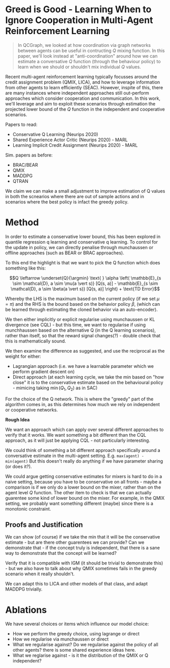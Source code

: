 # Greed is Good - Learning When to Ignore Cooperation in Multi-Agent Reinforcement Learning

> In QCGraph, we looked at how coordination via graph networks between agents can be useful in contructing $Q$ mixing function. In this paper, we'll look instead at "anti-coordination" around how we can estimate a conversative $Q$ function (through the behaviour policy) to learn when we should or shouldn't mix individual $Q$ values. 

Recent multi-agent reinforcement learning typically focusses around the credit assignment problem (QMIX, LICA), and how to leverage information from other agents to learn efficiently (SEAC). However, inspite of this, there are many instances where independent approaches still out-perform approaches which consider cooperation and communication. In this work, we'll leverage and aim to exploit these scenarios through estimation the projected lower bound of the $Q$ function in the independent and cooperative scenarios. 

Papers to read:

*  Conservative Q Learning (Neurips 2020)
*  Shared Experience Actor Critic (Neurips 2020) - MARL
*  Learning Implicit Credit Assignment (Neurips 2020) - MARL

Sim. papers as before:

*  BRAC/BEAR
*  QMIX
*  MADDPG
*  QTRAN

We claim we can make a small adjustment to improve estimation of Q values in both the scnearios where there are out of sample actions and in scenarios where the best policy is infact the greedy policy.

# Method

In order to estimate a conservative lower bound, this has been explored in quantile regression q learning and conservative q learning. To control for the update in policy, we can directly penalise through munchaussen or offline approaches (such as BEAR or BRAC approaches). 

To this end the highlight is that we want to pick the Q function which does something like this:



$$Q \leftarrow \underset{Q}{\argmin} \text{ } \alpha \left( \mathbb{E}_{s \sim \mathcal{D}, a \sim \mu(a \vert s)} [Q(s, a)] - \mathbb{E}_{s \sim \mathcal{D}, a \sim \beta(a \vert s)} [Q(s, a)] \right) + \text{TD Error}$$

Whereby the LHS is the maximum based on the current policy (if we set $\mu = \pi$) and the RHS is the bound based on the behavior policy $\beta$, (which can be learned through estimating the cloned behavior via an auto-encoder).

We then either implicitly or explicit regularise using munchaussen or KL divergence (see CQL) - but this time, we want to regularise if using munchhaussen based on the alternative Q (in the Q learning scenarios), rather than itself, so that the reward signal changes(?) - double check that this is mathematically sound.

We then examine the difference as suggested, and use the reciprocal as the weight for either:
*  Lagrangian approach (i.e. we have a learnable parameter which we perform gradient descent on)
*  Direct approach (at each learning cycle, we take the min based on "how close" it is to the conservative estimate based on the behavioural policy - mimicing taking $\min(Q_1, Q_2)$ as in SAC)

For the choice of the Q network. This is where the "greedy" part of the algorithm comes in, as this determines how much we rely on independent or cooperative networks.

**Rough Idea**

We want an approach which can apply over several different approaches to verify that it works. We want something a bit different than the CQL approach, as it will just be applying CQL - not particularly interesting. 

We could think of something a bit different approach specifically around a conversative estimate in the multi-agent setting. E.g. `max(agent) - min(agent)` But this doesn't really do anything if we have parameter sharing (or does it?). 

We could argue getting conservative estimates for mixers is hard to do in a naive setting, because you have to be conservative on all fronts - maybe a comparison is if we only do a lower bound on the mixer, rather than on the agent level $Q$ function. The other item to check is that we can actually guarentee some kind of lower bound on the mixer. For example, in the QMIX setting, we probably want something different (maybe) since there is a monotonic constraint.

## Proofs and Justification

We can show (of course) if we take the min that it will be the conservative estimate - but are there other guarentees we can provide? Can we demonstrate that - if the concept truly is independent, that there is a sane way to demonstrate that the concept will be learned?

Verify that it is compatible with IGM (it should be trivial to demonstrate this) - but we also have to talk about why QMIX sometimes fails in the greedy scenario when it really shouldn't. 

We can adapt this to LICA and other models of that class, and adapt MADDPG trivially. 

# Ablations

We have several choices or items which influence our model choice:

*  How we perform the greedy choice, using lagrange or direct
*  How we regularise via munchaussen or direct
*  What we regularise against? Do we regularise against the policy of all other agents? there is some shared experience ideas here.
*  What we reglarise against - is it the distribution of the QMIX or Q independent?

